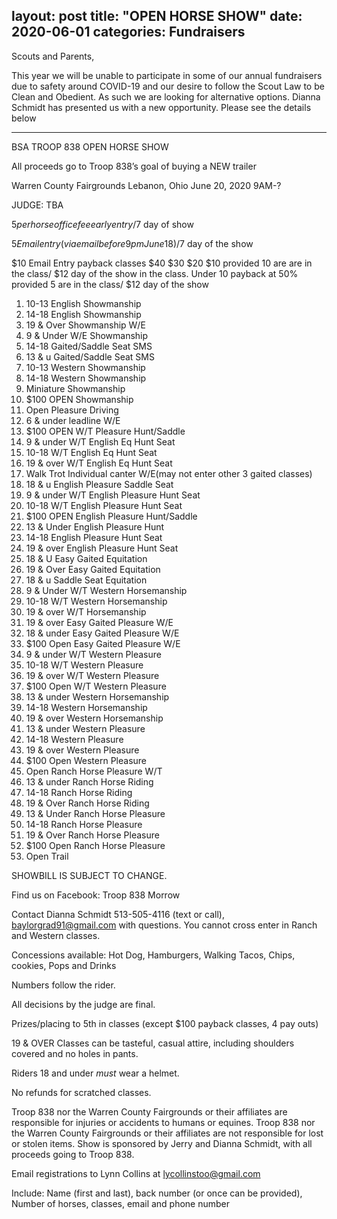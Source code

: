 layout: post
title:  "OPEN HORSE SHOW"
date:   2020-06-01
categories: Fundraisers
---
Scouts and Parents,

This year we will be unable to participate in some of our annual fundraisers due to safety around COVID-19 and our desire
to follow the Scout Law to be Clean and Obedient. As such we are looking for alternative options. Dianna Schmidt has presented
us with a new opportunity. Please see the details below

***************************************************************************

BSA TROOP 838 OPEN HORSE SHOW

All proceeds go to Troop 838’s goal of buying a NEW trailer

Warren County Fairgrounds Lebanon, Ohio June 20, 2020 9AM-?

JUDGE: TBA

$5 per horse office fee early entry/$7 day of show

$5 Email entry (via email before 9pm June 18)/$7 day of the show

$10 Email Entry payback classes $40 $30 $20 $10 provided 10 are are in the class/ $12 day of the show
in the class. Under 10 payback at 50% provided 5 are in the class/ $12 day of the show

1. 10-13 English Showmanship
2. 14-18 English Showmanship
3. 19 & Over Showmanship W/E
4. 9 & Under W/E Showmanship
5. 14-18 Gaited/Saddle Seat SMS
6. 13 & u Gaited/Saddle Seat SMS
7. 10-13 Western Showmanship
8. 14-18 Western Showmanship
9. Miniature Showmanship
10. $100 OPEN Showmanship
11. Open Pleasure Driving
12. 6 & under leadline W/E
13. $100 OPEN W/T Pleasure Hunt/Saddle
14. 9 & under W/T English Eq Hunt Seat
15. 10-18 W/T English Eq Hunt Seat
16. 19 & over W/T English Eq Hunt Seat
17. Walk Trot Individual canter W/E(may not enter other 3 gaited classes)
18. 18 & u English Pleasure Saddle Seat
19. 9 & under W/T English Pleasure Hunt Seat
20. 10-18 W/T English Pleasure Hunt Seat
21. $100 OPEN English Pleasure Hunt/Saddle
22. 13 & Under English Pleasure Hunt
23. 14-18 English Pleasure Hunt Seat
24. 19 & over English Pleasure Hunt Seat
25. 18 & U Easy Gaited Equitation
26. 19 & Over Easy Gaited Equitation
27. 18 & u Saddle Seat Equitation
28. 9 & Under W/T Western Horsemanship
29. 10-18 W/T Western Horsemanship
30. 19 & over W/T Horsemanship
31. 19 & over Easy Gaited Pleasure W/E
32. 18 & under Easy Gaited Pleasure W/E
33. $100 Open Easy Gaited Pleasure W/E
34. 9 & under W/T Western Pleasure
35. 10-18 W/T Western Pleasure
36. 19 & over W/T Western Pleasure
37. $100 Open W/T Western Pleasure
38. 13 & under Western Horsemanship
39. 14-18 Western Horsemanship
40. 19 & over Western Horsemanship
41. 13 & under Western Pleasure
42. 14-18 Western Pleasure
43. 19 & over Western Pleasure
44. $100 Open Western Pleasure
45. Open Ranch Horse Pleasure W/T
46. 13 & under Ranch Horse Riding
47. 14-18 Ranch Horse Riding
48. 19 & Over Ranch Horse Riding
49. 13 & Under Ranch Horse Pleasure
50. 14-18 Ranch Horse Pleasure
51. 19 & Over Ranch Horse Pleasure
52. $100 Open Ranch Horse Pleasure
53. Open Trail

SHOWBILL IS SUBJECT TO CHANGE.

Find us on Facebook: Troop 838 Morrow

Contact Dianna Schmidt 513-505-4116 (text or call), ​baylorgrad91@gmail.com​ with questions.
You cannot cross enter in Ranch and Western classes.

Concessions available: Hot Dog, Hamburgers, Walking Tacos, Chips, cookies, Pops and Drinks

Numbers follow the rider.

All decisions by the judge are final.

Prizes/placing to 5th in classes (except $100 payback classes, 4 pay outs)

19 & OVER Classes can be tasteful, casual attire, including shoulders covered and no holes in pants.

Riders 18 and under *must* wear a helmet.

No refunds for scratched classes.

Troop 838 nor the Warren County Fairgrounds or their affiliates are responsible for injuries or accidents to humans or equines. Troop 838 nor the Warren County Fairgrounds or their affiliates are not responsible for lost or stolen items. Show is sponsored by Jerry and Dianna Schmidt, with all proceeds going to Troop 838.

Email registrations to Lynn Collins at ​lycollinstoo@gmail.com

Include: Name (first and last), back number (or once can be provided), Number of horses, classes,
email and phone number
  


